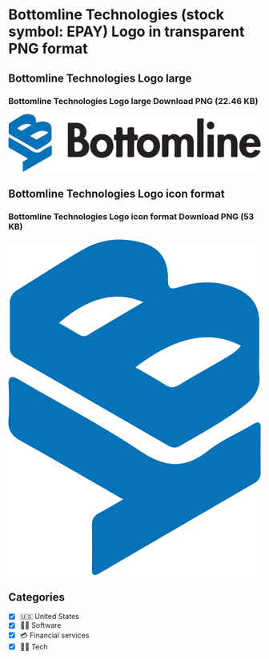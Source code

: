 # Bottomline Technologies (stock symbol: EPAY) Logo in transparent PNG format

## Bottomline Technologies Logo large

### Bottomline Technologies Logo large Download PNG (22.46 KB)

![Bottomline Technologies Logo large Download PNG (22.46 KB)](/img/orig/EPAY_BIG-f31e6c51.png)

## Bottomline Technologies Logo icon format

### Bottomline Technologies Logo icon format Download PNG (53 KB)

![Bottomline Technologies Logo icon format Download PNG (53 KB)](/img/orig/EPAY-a3e9ac58.png)



## Categories
- [x] 🇺🇸 United States
- [x] 👨‍💻 Software
- [x] 💳 Financial services
- [x] 👩‍💻 Tech
